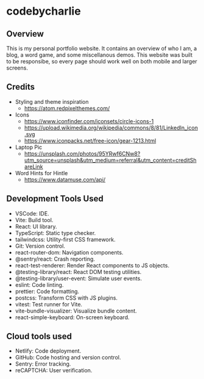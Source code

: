 # codebycharlie

## Overview

This is my personal portfolio website.
It contains an overview of who I am, a blog, a word game, and some miscellanous demos.
This website was built to be responsibe, so every page should work well on both mobile and larger screens.

## Credits

- Styling and theme inspiration
  - https://atom.redpixelthemes.com/
- Icons
  - https://www.iconfinder.com/iconsets/circle-icons-1
  - https://upload.wikimedia.org/wikipedia/commons/8/81/LinkedIn_icon.svg
  - https://www.iconpacks.net/free-icon/gear-1213.html
- Laptop Pic
  - https://unsplash.com/photos/95YRwf6CNw8?utm_source=unsplash&utm_medium=referral&utm_content=creditShareLink
- Word Hints for Hintle
  - https://www.datamuse.com/api/

## Development Tools Used

- VSCode: IDE.
- Vite: Build tool.
- React: UI library.
- TypeScript: Static type checker.
- tailwindcss: Utility-first CSS framework.
- Git: Version control.
- react-router-dom: Navigation components.
- @sentry/react: Crash reporting.
- react-test-renderer: Render React components to JS objects.
- @testing-library/react: React DOM testing utilities.
- @testing-library/user-event: Simulate user events.
- eslint: Code linting.
- prettier: Code formatting.
- postcss: Transform CSS with JS plugins.
- vitest: Test runner for Vite.
- vite-bundle-visualizer: Visualize bundle content.
- react-simple-keyboard: On-screen keyboard.

## Cloud tools used

- Netlify: Code deployment.
- GitHub: Code hosting and version control.
- Sentry: Error tracking.
- reCAPTCHA: User verification.
